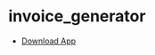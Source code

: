 # invoice_generator

- [Download App](https://drive.google.com/file/d/115kFTBpPhiAfeSbZX95Bq38QswYzlH2u/view?usp=sharing)
